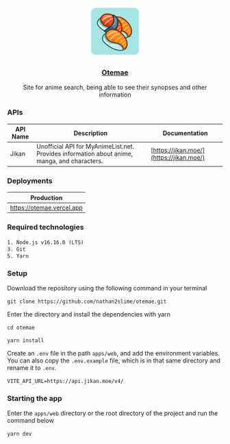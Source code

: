 <div align="center">
  <a href="#">
    <img src="https://github.com/nathan2slime/otemae/blob/master/apps/web/public/logo512.png?raw=true" alt="Otemae" width="120" height="120">
  </a>
  <h3 align="center">
  <a href="https://otemae.vercel.app/" target="_black">Otemae</a>
  </h3>

  <p align="center">
Site for anime search, being able to see their synopses and other information  </p>
</div>

### APIs

| API Name | Description                                                                                  | Documentation                            |
| -------- | -------------------------------------------------------------------------------------------- | ---------------------------------------- |
| Jikan    | Unofficial API for MyAnimeList.net. Provides information about anime, manga, and characters. | [https://jikan.moe/](https://jikan.moe/) |

### Deployments

| Production                                                         |
| ------------------------------------------------------------------ |
| <a href="https://otemae.vercel.app/">https://otemae.vercel.app</a> |

### Required technologies

```
1. Node.js v16.16.0 (LTS)
3. Git
5. Yarn
```

### Setup

Download the repository using the following command in your terminal

```
git clone https://github.com/nathan2slime/otemae.git
```

Enter the directory and install the dependencies with yarn

```
cd otemae
```

```
yarn install
```

Create an `.env` file in the path `apps/web`, and add the environment variables. You can also copy the `.env.example` file, which is in that same directory and rename it to `.env`.

```
VITE_API_URL=https://api.jikan.moe/v4/
```

### Starting the app

Enter the `apps/web` directory or the root directory of the project and run the command below

```
yarn dev
```
